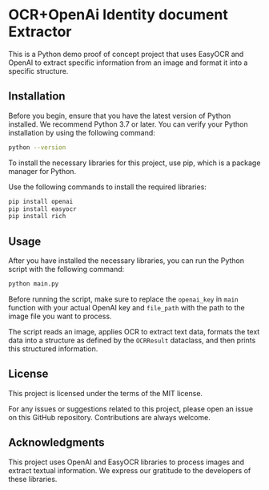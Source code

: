 # OCR+OpenAi Identity document Extractor

This is a Python demo proof of concept project that uses EasyOCR and OpenAI to extract specific information from an image and format it into a specific structure.

## Installation

Before you begin, ensure that you have the latest version of Python installed. We recommend Python 3.7 or later. You can verify your Python installation by using the following command:

```bash
python --version
```

To install the necessary libraries for this project, use pip, which is a package manager for Python.

Use the following commands to install the required libraries:

```bash
pip install openai
pip install easyocr
pip install rich
```

## Usage

After you have installed the necessary libraries, you can run the Python script with the following command:

```bash
python main.py
```

Before running the script, make sure to replace the `openai_key` in `main` function with your actual OpenAI key and `file_path` with the path to the image file you want to process.

The script reads an image, applies OCR to extract text data, formats the text data into a structure as defined by the `OCRResult` dataclass, and then prints this structured information.

## License

This project is licensed under the terms of the MIT license.

For any issues or suggestions related to this project, please open an issue on this GitHub repository. Contributions are always welcome.

## Acknowledgments

This project uses OpenAI and EasyOCR libraries to process images and extract textual information. We express our gratitude to the developers of these libraries.

